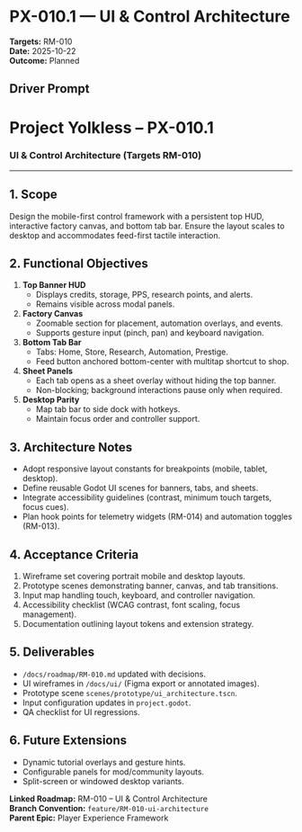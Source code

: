 # PX-010.1 — UI & Control Architecture
**Targets:** RM-010  
**Date:** 2025-10-22  
**Outcome:** Planned

## Driver Prompt
# Project Yolkless – PX-010.1  
### UI & Control Architecture (Targets RM-010)

---

## 1. Scope
Design the mobile-first control framework with a persistent top HUD, interactive factory canvas, and bottom tab bar. Ensure the layout scales to desktop and accommodates feed-first tactile interaction.

## 2. Functional Objectives
1. **Top Banner HUD**
   - Displays credits, storage, PPS, research points, and alerts.
   - Remains visible across modal panels.
2. **Factory Canvas**
   - Zoomable section for placement, automation overlays, and events.
   - Supports gesture input (pinch, pan) and keyboard navigation.
3. **Bottom Tab Bar**
   - Tabs: Home, Store, Research, Automation, Prestige.
   - Feed button anchored bottom-center with multitap shortcut to shop.
4. **Sheet Panels**
   - Each tab opens as a sheet overlay without hiding the top banner.
   - Non-blocking; background interactions pause only when required.
5. **Desktop Parity**
   - Map tab bar to side dock with hotkeys.
   - Maintain focus order and controller support.

## 3. Architecture Notes
- Adopt responsive layout constants for breakpoints (mobile, tablet, desktop).
- Define reusable Godot UI scenes for banners, tabs, and sheets.
- Integrate accessibility guidelines (contrast, minimum touch targets, focus cues).
- Plan hook points for telemetry widgets (RM-014) and automation toggles (RM-013).

## 4. Acceptance Criteria
1. Wireframe set covering portrait mobile and desktop layouts.
2. Prototype scenes demonstrating banner, canvas, and tab transitions.
3. Input map handling touch, keyboard, and controller navigation.
4. Accessibility checklist (WCAG contrast, font scaling, focus management).
5. Documentation outlining layout tokens and extension strategy.

## 5. Deliverables
- `/docs/roadmap/RM-010.md` updated with decisions.
- UI wireframes in `/docs/ui/` (Figma export or annotated images).
- Prototype scene `scenes/prototype/ui_architecture.tscn`.
- Input configuration updates in `project.godot`.
- QA checklist for UI regressions.

## 6. Future Extensions
- Dynamic tutorial overlays and gesture hints.
- Configurable panels for mod/community layouts.
- Split-screen or windowed desktop variants.

**Linked Roadmap:** RM-010 – UI & Control Architecture  
**Branch Convention:** `feature/RM-010-ui-architecture`  
**Parent Epic:** Player Experience Framework
